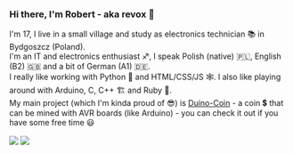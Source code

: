 ### Hi there, I'm Robert - aka revox 👋 
I'm 17, I live in a small village and study as electronics technician :books: in Bydgoszcz (Poland).<br>
I'm an IT and electronics enthusiast ♐, I speak Polish (native) 🇵🇱, English (B2) 🇬🇧 and a bit of German (A1) 🇩🇪.<br>
I really like working with Python :snake: and HTML/CSS/JS :spider_web:. I also like playing around with Arduino, C, C++ 🏗️ and Ruby :gem:.<br>
My main project (which I'm kinda proud of 😎) is [Duino-Coin](https://duinocoin.com) - a coin 💲 that can be mined with AVR boards (like Arduino) - you can check it out if you have some free time :smiley:

<img align="center" src="https://github-readme-stats.vercel.app/api/top-langs/?username=devdesiign" /> <img align="center" src="https://github-readme-stats.vercel.app/api?username=devdesiign&show_icons=true" />